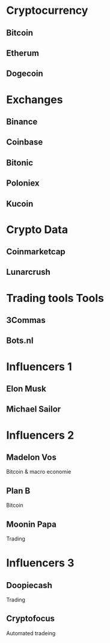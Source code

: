 # Cryptocurrency
## Bitcoin
## Etherum
## Dogecoin

# Exchanges
## Binance
## Coinbase
## Bitonic
## Poloniex
## Kucoin
## 

# Crypto Data
## Coinmarketcap
## Lunarcrush

# Trading tools Tools
## 3Commas
## Bots.nl

# Influencers 1
## Elon Musk
## Michael Sailor

# Influencers 2
## Madelon Vos
Bitcoin & macro economie
## Plan B
Bitcoin
## Moonin Papa
Trading

# Influencers 3
## Doopiecash
Trading
## Cryptofocus
Automated tradeing


